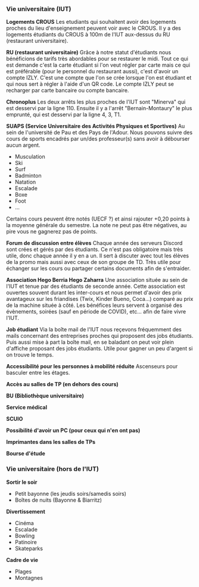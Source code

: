 ### Vie universitaire (IUT)

**Logements CROUS**
Les etudiants qui souhaitent avoir des logements proches du lieu d'enseignement peuvent voir avec le CROUS.
Il y a des logements étudiants du CROUS à 100m de l'IUT aux-dessus du RU (restaurant universitaire).

**RU (restaurant universitaire)**
Grâce à notre statut d'étudiants nous bénéficions de tarifs très abordables pour se restaurer le midi.
Tout ce qui est demande c'est la carte étudiant si l'on veut régler par carte mais ce qui est préférable (pour le personnel du restaurant aussi), c'est d'avoir un compte IZLY.
C'est une compte que l'on se crée lorsque l'on est étudiant et qui nous sert à régler à l'aide d'un QR code. Le compte IZLY peut se recharger par carte bancaire ou compte bancaire.

**Chronoplus**
Les deux arrêts les plus proches de l'IUT sont "Minerva" qui est desservi par la ligne 110. Ensuite il y a l'arrêt "Bernain-Montaury" le plus emprunté, qui est desservi par la ligne 4, 3, T1.

**SUAPS (Service Universitaire des Activités Physiques et Sportives)**
Au sein de l'université de Pau et des Pays de l'Adour. Nous pouvons suivre des cours de sports encadrés par un/des professeur(s) sans avoir à débourser aucun argent.
-   Musculation
-   Ski
-   Surf
-   Badminton
-   Natation
-   Escalade
-   Boxe
-   Foot
-   ...

Certains cours peuvent être notés (UECF ?) et ainsi rajouter +0,20 points à la moyenne générale du semestre. La note ne peut pas être négatives, au pire vous ne gagnerez pas de points.

**Forum de discussion entre élèves**
Chaque année des serveurs Discord sont crées et gérés par des étudiants. Ce n'est pas obligatoire mais très utile, donc chaque année il y en a un. Il sert à discuter avec tout les élèves de la promo mais aussi avec ceux de son groupe de TD. Très utile pour échanger sur les cours ou partager certains documents afin de s'entraider.

**Association Hego Berria Hego Zaharra**
Une association située au sein de l'IUT et tenue par des étudiants de seconde année. Cette association est ouvertes souvent durant les inter-cours et nous permet d'avoir des prix avantageux sur les friandises (Twix, Kinder Bueno, Coca...) comparé au prix de la machine située à côté.
Les bénéfices leurs servent à organisé des évènements, soirées (sauf en période de COVID), etc... afin de faire vivre l'IUT.

**Job étudiant**
Via la boîte mail de l'IUT nous reçevons fréquemment des mails concernant des entreprises proches qui proposent des jobs étudiants. Puis aussi mise à part la boîte mail, en se baladant on peut voir plein d'affiche proposant des jobs étudiants.
Utile pour gagner un peu d'argent si on trouve le temps.

**Accessibilité pour les personnes à mobilité réduite**
Ascenseurs pour basculer entre les étages.

**Accès au salles de TP (en dehors des cours)**

**BU (Bibliothèque universitaire)**

**Service médical**

**SCUIO**

**Possibilité d'avoir un PC (pour ceux qui n'en ont pas)**

**Imprimantes dans les salles de TPs**

**Bourse d'étude**

### Vie universitaire (hors de l'IUT)

**Sortir le soir**
-   Petit bayonne (les jeudis soirs/samedis soirs)
-   Boîtes de nuits (Bayonne & Biarritz)

**Divertissement**
-   Cinéma
-   Escalade
-   Bowling
-   Patinoire
-   Skateparks

**Cadre de vie**
-   Plages
-   Montagnes